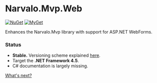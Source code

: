 Narvalo.Mvp.Web
===============

[![NuGet](https://img.shields.io/nuget/v/Narvalo.Mvp.Web.svg)](https://www.nuget.org/packages/Narvalo.Mvp.Web/)
[![MyGet](https://img.shields.io/myget/narvalo-edge/v/Narvalo.Mvp.Web.svg)](https://www.myget.org/feed/narvalo-edge/package/nuget/Narvalo.Mvp.Web)

Enhances the Narvalo.Mvp library with support for ASP.NET WebForms.

### Status
- **Stable.** Versioning scheme explained
  [here](https://github.com/chtoucas/Narvalo.NET/blob/master/docs/content/developer.md#versioning).
- Target the **.NET Framework 4.5**.
- C# documentation is largely missing.

[What's next?](https://github.com/chtoucas/Narvalo.NET/blob/master/issues.md)
